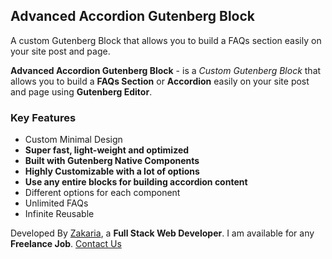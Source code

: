 
## Advanced Accordion Gutenberg Block 
A custom Gutenberg Block that allows you to build a FAQs section easily on your site post and page.

**Advanced Accordion Gutenberg Block** - is a *Custom Gutenberg Block* that allows you to build a **FAQs Section** or **Accordion** easily on your site post and page using **Gutenberg Editor**.

### Key Features

* Custom Minimal Design
* **Super fast, light-weight and optimized**
* **Built with Gutenberg Native Components**
* **Highly Customizable with a lot of options**
* **Use any entire blocks for building accordion content**
* Different options for each component
* Unlimited FAQs 
* Infinite Reusable

Developed By [Zakaria](https://makegutenblock.com), a **Full Stack Web Developer**. I am available for any **Freelance Job**. [Contact Us](https://makegutenblock.com/contact)
